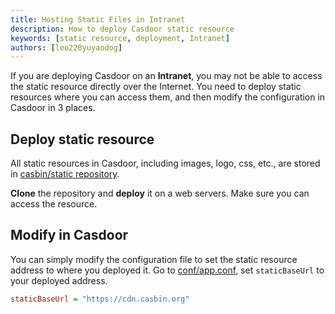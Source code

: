 ```yaml
---
title: Hosting Static Files in Intranet
description: How to deploy Casdoor static resource
keywords: [static resource, deployment, Intranet]
authors: [leo220yuyaodog]
---
```


If you are deploying Casdoor on an **Intranet**, you may not be able to access the static resource directly over the
Internet. You need to deploy static resources where you can access them, and then modify the configuration in Casdoor in
3 places.

## Deploy static resource

All static resources in Casdoor, including images, logo, css, etc., are stored in [casbin/static repository](https://github.com/casbin/static).

**Clone** the repository and **deploy** it on a web servers. Make sure you can access the resource.

## Modify in Casdoor

You can simply modify the configuration file to set the static resource address to where you deployed it. Go to
[conf/app.conf](https://github.com/casdoor/casdoor/blob/c92d34e27c707287545519202463632fb4deacc9/conf/app.conf#L19), set `staticBaseUrl` to your deployed address.

```ini
staticBaseUrl = "https://cdn.casbin.org"
```

